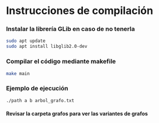 # Instrucciones de compilación
### Instalar la librería GLib en caso de no tenerla
```bash
sudo apt update
sudo apt install libglib2.0-dev
```
### Compilar el código mediante makefile
```bash
make main
```
### Ejemplo de ejecución 
```bash
./path a b arbol_grafo.txt
```
#### Revisar la carpeta grafos para ver las variantes de grafos 
